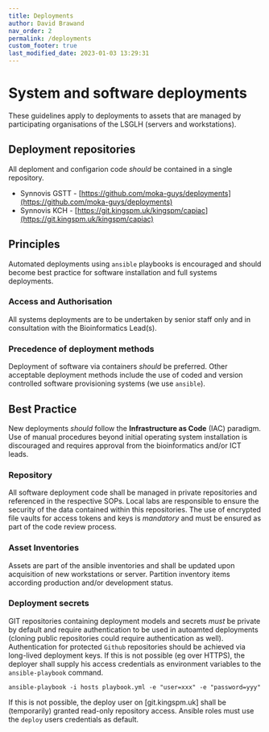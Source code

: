 ```yaml
---
title: Deployments
author: David Brawand
nav_order: 2
permalink: /deployments
custom_footer: true
last_modified_date: 2023-01-03 13:29:31
---
```

# System and software deployments
These guidelines apply to deployments to assets that are managed by participating organisations of the LSGLH (servers 
and workstations).

## Deployment repositories
All deploment and configarion code _should_ be contained in a single repository.

- Synnovis GSTT - [https://github.com/moka-guys/deployments](https://github.com/moka-guys/deployments)
- Synnovis KCH - [https://git.kingspm.uk/kingspm/capiac](https://git.kingspm.uk/kingspm/capiac)

## Principles
Automated deployments using `ansible` playbooks is encouraged and should become best practice for software installation 
and full systems deployments.

### Access and Authorisation
All systems deployments are to be undertaken by senior staff only and in consultation with the Bioinformatics Lead(s). 

### Precedence of deployment methods
Deployment of software via containers _should_ be preferred. Other acceptable deployment methods include the use of 
coded and version controlled software provisioning systems (we use `ansible`).

## Best Practice
New deployments _should_ follow the **Infrastructure as Code** (IAC) paradigm. Use of manual procedures beyond initial 
operating system installation is discouraged and requires approval from the bioinformatics and/or ICT leads.

### Repository
All software deployment code shall be managed in private repositories and referenced in the respective SOPs. Local labs 
are responsible to ensure the security of the data contained within this repositories. The use of encrypted file vaults 
for access tokens and keys is _mandatory_ and must be ensured as part of the code review process.

### Asset Inventories
Assets are part of the ansible inventories and shall be updated upon acquisition of new workstations or server. 
Partition inventory items according production and/or development status.

### Deployment secrets
GIT repositories containing deployment models and secrets _must_ be private by default and require authentication to be 
used in autoamted deployments (cloning public repositories could require authentication as well). Authentication for 
protected `Github` repositories should be achieved via long-lived deployment keys. If this is not possible (eg over 
HTTPS), the deployer shall supply his access credentials as environment variables to the ``ansible-playbook`` command.

`ansible-playbook -i hosts playbook.yml -e "user=xxx" -e "password=yyy"`

If this is not possible, the deploy user on [git.kingspm.uk] shall be (temporarily) granted read-only repository 
access. Ansible roles must use the ``deploy`` users credentials as default.

